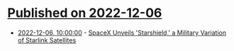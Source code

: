 # [Published on 2022-12-06](index.md)

* [2022-12-06, 10:00:00](https://tech.slashdot.org/story/22/12/06/0159203/spacex-unveils-starshield-a-military-variation-of-starlink-satellites?utm_source=rss1.0mainlinkanon&utm_medium=feed) - [SpaceX Unveils 'Starshield,' a Military Variation of Starlink Satellites](https://tech.slashdot.org/story/22/12/06/0159203/spacex-unveils-starshield-a-military-variation-of-starlink-satellites?utm_source=rss1.0mainlinkanon&utm_medium=feed)
